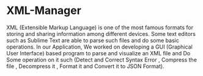 # XML-Manager
XML (Extensible Markup Language) is one of the most famous formats for storing and sharing information among different devices. Some text editors such as Sublime Text are able to parse
such files and do some basic operations. In our Application, We worked on developing a GUI (Graphical User Interface) based program to parse and visualize an XML file and Do Some operation on it such (Detect and Correct Syntax Error , Compress the file , Decompress it , Format it and Convert it to JSON Format).
